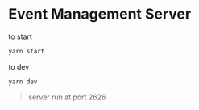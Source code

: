 # Event Management Server
to start

```bash
yarn start
```

to dev

```bash
yarn dev
```

> server run at port 2626 
